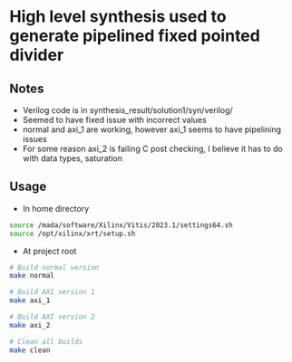 # High level synthesis used to generate pipelined fixed pointed divider
## Notes
- Verilog code is in synthesis_result/solution1/syn/verilog/
- Seemed to have fixed issue with incorrect values
- normal and axi_1 are working, however axi_1 seems to have pipelining issues
- For some reason axi_2 is failing C post checking, I believe it has to do with data types, saturation

## Usage
- In home directory
```bash
source /mada/software/Xilinx/Vitis/2023.1/settings64.sh
source /opt/xilinx/xrt/setup.sh
```
- At project root
```bash
# Build normal version
make normal

# Build AXI version 1
make axi_1

# Build AXI version 2
make axi_2

# Clean all builds
make clean
```
